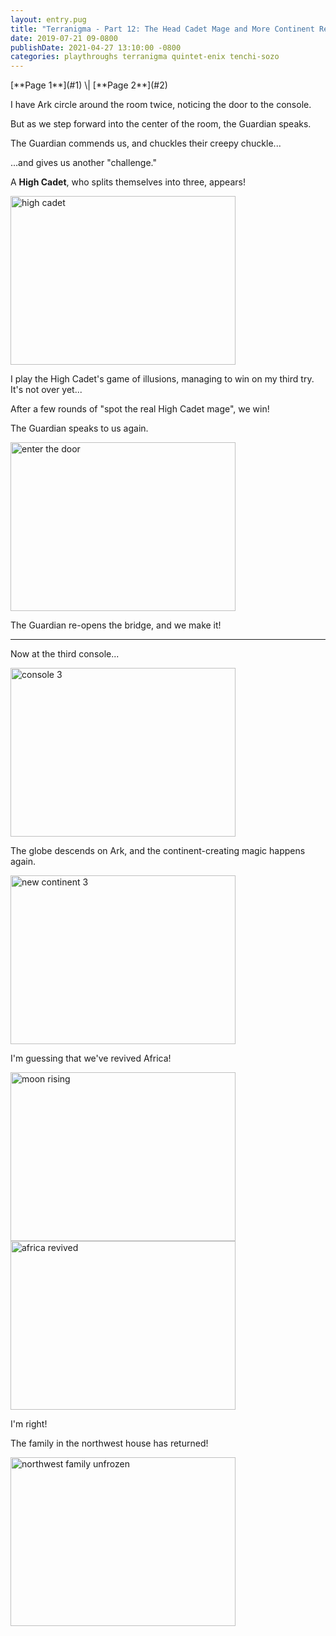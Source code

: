 ```yaml
---
layout: entry.pug
title: "Terranigma - Part 12: The Head Cadet Mage and More Continent Reviving"
date: 2019-07-21 09-0800
publishDate: 2021-04-27 13:10:00 -0800
categories: playthroughs terranigma quintet-enix tenchi-sozo
---
```


<p class="entry-partination" markdown="1">[**Page 1**](#1) \| [**Page 2**](#2)</p>

<a name="1"></a>

I have Ark circle around the room twice, noticing the door to the console.

But as we step forward into the center of the room, the Guardian speaks.

The Guardian commends us, and chuckles their creepy chuckle...

...and gives us another "challenge."

A **High Cadet**, who splits themselves into three, appears!

<img src="https://i.imgur.com/DYi73Dt.png" alt="high cadet" width="360" height="270" id="liveblog" />

I play the High Cadet's game of illusions, managing to win on my third try. It's not over yet...

After a few rounds of "spot the real High Cadet mage", we win!

The Guardian speaks to us again.

<img src="https://i.imgur.com/aJsD3NR.png" alt="enter the door" width="360" height="270" id="liveblog" />

The Guardian re-opens the bridge, and we make it!

<a name="2"></a>

---

Now at the third console...

<img src="https://i.imgur.com/cEDiT4G.png" alt="console 3" width="360" height="270" id="liveblog" />

The globe descends on Ark, and the continent-creating magic happens again.

<img src="https://i.imgur.com/tfoBy7O.png" alt="new continent 3" width="360" height="270" id="liveblog" />

I'm guessing that we've revived Africa!

<img src="https://i.imgur.com/wsu3ltb.png" alt="moon rising" width="360" height="270" id="liveblog" />

<img src="https://i.imgur.com/8gdRAcw.png" alt="africa revived" width="360" height="270" id="liveblog" />

I'm right!

The family in the northwest house has returned!

<img src="https://i.imgur.com/mZxAS3T.png" alt="northwest family unfrozen" width="360" height="270" id="liveblog" />